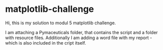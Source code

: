 # matplotlib-challenge

Hi, this is my solution to modul 5 matplotlib challenge. 

I am attaching a Pymaceuticals folder, that contains the script and a folder with resource files.
Additionally I am adding a word file with my report - which is also included in the cript itself.
